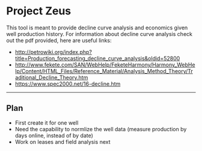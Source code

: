 # Project Zeus

This tool is meant to provide decline curve analysis and economics given well production history. For information about decline curve analysis check out the pdf provided, here are useful links: 

* <http://petrowiki.org/index.php?title=Production_forecasting_decline_curve_analysis&oldid=52800>
* <http://www.fekete.com/SAN/WebHelp/FeketeHarmony/Harmony_WebHelp/Content/HTML_Files/Reference_Material/Analysis_Method_Theory/Traditional_Decline_Theory.htm>
* <https://www.spec2000.net/16-decline.htm>
---

## Plan

* First create it for one well
* Need the capability to normlize the well data (measure production by days online, instead of by date)
* Work on leases and field analysis next

